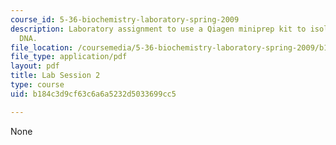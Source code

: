 ```yaml
---
course_id: 5-36-biochemistry-laboratory-spring-2009
description: Laboratory assignment to use a Qiagen miniprep kit to isolate plasmid
  DNA.
file_location: /coursemedia/5-36-biochemistry-laboratory-spring-2009/b184c3d9cf63c6a6a5232d5033699cc5_ses2.pdf
file_type: application/pdf
layout: pdf
title: Lab Session 2
type: course
uid: b184c3d9cf63c6a6a5232d5033699cc5

---
```

None